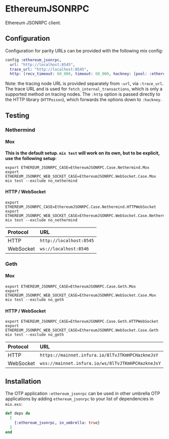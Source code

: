 # EthereumJSONRPC

Ethereum JSONRPC client.

## Configuration

Configuration for parity URLs can be provided with the following mix
config:

```elixir
config :ethereum_jsonrpc,
  url: "http://localhost:8545",
  trace_url: "http://localhost:8545",
  http: [recv_timeout: 60_000, timeout: 60_000, hackney: [pool: :ethereum_jsonrpc]]
```

Note: the tracing node URL is provided separately from `:url`,
via `:trace_url`. The trace URL and is used for
`fetch_internal_transactions`, which is only a supported method on
tracing nodes. The `:http` option is passed directly to the HTTP
library (`HTTPoison`), which forwards the options down to `:hackney`.

## Testing

### Nethermind

#### Mox

**This is the default setup.  `mix test` will work on its own, but to be explicit, use the following setup**:

```shell
export ETHEREUM_JSONRPC_CASE=EthereumJSONRPC.Case.Nethermind.Mox
export ETHEREUM_JSONRPC_WEB_SOCKET_CASE=EthereumJSONRPC.WebSocket.Case.Mox
mix test --exclude no_nethermind
```

#### HTTP / WebSocket

```shell
export ETHEREUM_JSONRPC_CASE=EthereumJSONRPC.Case.Nethermind.HTTPWebSocket
export ETHEREUM_JSONRPC_WEB_SOCKET_CASE=EthereumJSONRPC.WebSocket.Case.Nethermind
mix test --exclude no_nethermind
```

| Protocol  | URL                                |
|:----------|:-----------------------------------|
| HTTP      | `http://localhost:8545`  |
| WebSocket | `ws://localhost:8546`    |

### Geth

#### Mox

```shell
export ETHEREUM_JSONRPC_CASE=EthereumJSONRPC.Case.Geth.Mox
export ETHEREUM_JSONRPC_WEB_SOCKET_CASE=EthereumJSONRPC.WebSocket.Case.Mox
mix test --exclude no_geth
```

#### HTTP / WebSocket

```shell
export ETHEREUM_JSONRPC_CASE=EthereumJSONRPC.Case.Geth.HTTPWebSocket
export ETHEREUM_JSONRPC_WEB_SOCKET_CASE=EthereumJSONRPC.WebSocket.Case.Geth
mix test --exclude no_geth
```

| Protocol  | URL                                               |
|:----------|:--------------------------------------------------|
| HTTP      | `https://mainnet.infura.io/8lTvJTKmHPCHazkneJsY`  |
| WebSocket | `wss://mainnet.infura.io/ws/8lTvJTKmHPCHazkneJsY` |

## Installation

The OTP application `:ethereum_jsonrpc` can be used in other umbrella
OTP applications by adding `ethereum_jsonrpc` to your list of
dependencies in `mix.exs`:

```elixir
def deps do
  [
    {:ethereum_jsonrpc, in_umbrella: true}
  ]
end
```
